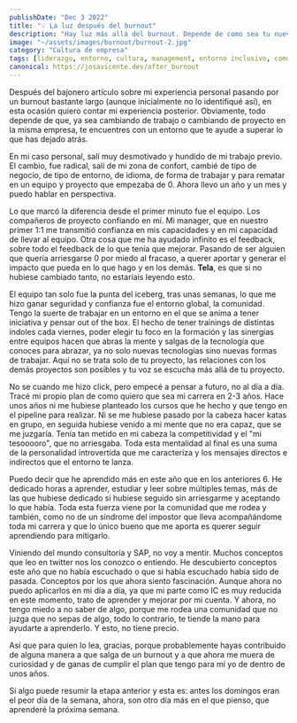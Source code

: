 ```yaml
---
publishDate: "Dec 3 2022"
title: "💡 La luz después del burnout"
description: "Hay luz más allá del burnout. Depende de como sea tu nuevo entorno. Aquí mi experiencia."
image: "~/assets/images/burnout/burnout-2.jpg"
category: "Cultura de empresa"
tags: [liderazgo, entorno, cultura, management, entorno inclusivo, comunidad]
canonical: https://josavicente.dev/after_burnout
---
```



Después del bajonero artículo sobre mi experiencia personal pasando por un burnout bastante largo (aunque inicialmente no lo identifiqué así), en esta ocasión quiero contar mi experiencia posterior. Obviamente, todo depende de que, ya sea cambiando de trabajo o cambiando de proyecto en la misma empresa, te encuentres con un entorno que te ayude a superar lo que has dejado atrás.

En mi caso personal, salí muy desmotivado y hundido de mi trabajo previo. El cambio, fue radical, salí de mi zona de confort, cambié de tipo de negocio, de tipo de entorno, de idioma, de forma de trabajar y para rematar en un equipo y proyecto que empezaba de 0. Ahora llevo un año y un mes y puedo hablar en perspectiva.

Lo que marcó la diferencia desde el primer minuto fue el equipo. Los compañeros de proyecto confiando en mí. Mi manager, que en nuestro primer 1:1 me transmitió confianza en mis capacidades y en mi capacidad de llevar al equipo. Otra cosa que me ha ayudado infinito es el feedback, sobre todo el feedback de lo que tenía que mejorar. Pasando de ser alguien que quería arriesgarse 0 por miedo al fracaso, a querer aportar y generar el impacto que pueda en lo que hago y en los demás. **Tela**, es que si no hubiese cambiado tanto, no estaríais leyendo esto.

El equipo tan solo fue la punta del iceberg, tras unas semanas, lo que me hizo ganar seguridad y confianza fue el entorno global, la comunidad. Tengo la suerte de trabajar en un entorno en el que se anima a tener iniciativa y pensar out of the box. El hecho de tener trainings de distintas índoles cada viernes, poder elegir tu foco en la formación y las sinergias entre equipos hacen que abras la mente y salgas de la tecnología que conoces para abrazar, ya no solo nuevas tecnologías sino nuevas formas de trabajar. Aquí no se trata solo de tu proyecto, las relaciones con los demás proyectos son posibles y tu voz se escucha más allá de tu proyecto.

No se cuando me hizo click, pero empecé a pensar a futuro, no al día a día. Tracé mi propio plan de como quiero que sea mi carrera en 2-3 años. Hace unos años ni me hubiese planteado los cursos que he hecho y que tengo en el pipeline para realizar. Ni se me hubiese pasado por la cabeza hacer katas en grupo, en seguida hubiese venido a mi mente que no era capaz, que se me juzgaría. Tenía tan metido en mi cabeza la competitividad y el "mi tesooooro", que no arriesgaba. Toda esta mentalidad al final es una suma de la personalidad introvertida que me caracteriza y los mensajes directos e indirectos que el entorno te lanza.

Puedo decir que he aprendido más en este año que en los anteriores 6. He dedicado horas a aprender, estudiar y leer sobre múltiples temas, más de las que hubiese dedicado si hubiese seguido sin arriesgarme y aceptando lo que había. Toda esta fuerza viene por la comunidad que me rodea y también, como no de un síndrome del impostor que lleva acompañándome toda mi carrera y que lo único bueno que me aporta es querer seguir aprendiendo para mitigarlo.

Viniendo del mundo consultoría y SAP, no voy a mentir. Muchos conceptos que leo en twitter nos los conozco o entiendo. He descubierto conceptos este año que no había escuchado o que si había escuchado había sido de pasada. Conceptos por los que ahora siento fascinación. Aunque ahora no puedo aplicarlos en mi día a día, ya que mi parte como IC es muy reducida en este momento, trato de aprender y mejorar por mi cuenta. Y ahora, no tengo miedo a no saber de algo, porque me rodea una comunidad que no juzga que no sepas de algo, todo lo contrario, te tiende la mano para ayudarte a aprenderlo. Y esto, no tiene precio.

Así que para quien lo lea, gracias, porque probablemente hayas contribuido de alguna manera a que salga de un burnout y a que ahora me muera de curiosidad y de ganas de cumplir el plan que tengo para mí yo de dentro de unos años.

Si algo puede resumir la etapa anterior y esta es: antes los domingos eran el peor día de la semana, ahora, son otro día más en el que pienso, que aprenderé la próxima semana.




